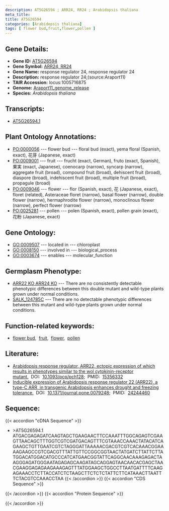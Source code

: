 ```yaml
---
description: AT5G26594 ; ARR24, RR24 ; Arabidopsis thaliana
meta_title:
title: AT5G26594
categories: [Arabidopsis thaliana]
tags: [ flower bud,fruit,flower,pollen ]
---
```


## Gene Details:
- **Gene ID:** [AT5G26594](https://www.arabidopsis.org/locus?name=AT5G26594)
- **Gene Symbol:** <u>ARR24, RR24</u>
- **Gene Name:** response regulator 24, response regulator 24
- **Description:**   response regulator 24;(source:Araport11)
- **TAIR Accession:** locus:1005716875
- **Genome:** [Araport11_genome_release](https://www.arabidopsis.org/download/list?dir=Genes%2FAraport11_genome_release)
- **Species:** *Arabidopsis thaliana*

## Transcripts:
   -  [AT5G26594.1](https://www.arabidopsis.org/gene?name=AT5G26594.1)
## Plant Ontology Annotations:
   - [PO:0000056](https://browser.planteome.org/amigo/term/PO:0000056)&nbsp;---&nbsp;flower bud&nbsp;---&nbsp;floral bud (exact), yema floral (Spanish, exact), 花芽 (Japanese, exact)
   - [PO:0009001](https://browser.planteome.org/amigo/term/PO:0009001)&nbsp;---&nbsp;fruit&nbsp;---&nbsp;frucht (exact, German), fruto (exact, Spanish), 果実 (exact, Japanese), coenocarp (narrow), syncarp (narrow), aggregate fruit  (broad), compound fruit  (broad), dehiscent fruit  (broad), diaspore  (broad), indehiscent fruit  (broad), multiple fruit  (broad), propagule  (broad)
   - [PO:0009046](https://browser.planteome.org/amigo/term/PO:0009046)&nbsp;---&nbsp;flower&nbsp;---&nbsp;flor (Spanish, exact), 花 (Japanese, exact), floret (related), Asteraceae floret (narrow), basal flower (narrow), double flower (narrow), hermaphrodite flower (narrow), monoclinous flower (narrow), perfect flower (narrow)
   - [PO:0025281](https://browser.planteome.org/amigo/term/PO:0025281)&nbsp;---&nbsp;pollen&nbsp;---&nbsp;polen (Spanish, exact), pollen grain (exact), 花粉 (Japanese, exact)
## Gene Ontology:
   - [GO:0009507](https://amigo.geneontology.org/amigo/term/GO:0009507)&nbsp;---&nbsp;located in&nbsp;---&nbsp;chloroplast
   - [GO:0008150](https://amigo.geneontology.org/amigo/term/GO:0008150)&nbsp;---&nbsp;involved in&nbsp;---&nbsp;biological_process
   - [GO:0003674](https://amigo.geneontology.org/amigo/term/GO:0003674)&nbsp;---&nbsp;enables&nbsp;---&nbsp;molecular_function
## Germplasm Phenotype:
   - [ARR22 KO ARR24 KO]()&nbsp;---&nbsp;There are no consistently detectable phenotypic differences between this double mutant and wild-type plants grown under normal conditions.
   - [SALK_124785C]()&nbsp;---&nbsp;There are no detectable phenotypic differences between this mutant and wild-type plants grown under normal conditions.
## Function-related keywords:
   - [flower bud](/tags/flower-bud/),&nbsp;&nbsp;[fruit](/tags/fruit/),&nbsp;&nbsp;[flower](/tags/flower/),&nbsp;&nbsp;[pollen](/tags/pollen/)
## Literature:
   - [Arabidopsis response regulator, ARR22, ectopic expression of which results in  phenotypes similar to the wol cytokinin-receptor mutant.](https://www.doi.org/10.1093/pcp/pch128)&nbsp;&nbsp;DOI:&nbsp;&nbsp;[10.1093/pcp/pch128](https://www.doi.org/10.1093/pcp/pch128);&nbsp;&nbsp;PMID:&nbsp;&nbsp;[15356332](https://pubmed.ncbi.nlm.nih.gov/15356332/)
   - [Inducible expression of Arabidopsis response regulator 22 (ARR22), a type-C ARR,  in transgenic Arabidopsis enhances drought and freezing tolerance.](https://www.doi.org/10.1371/journal.pone.0079248)&nbsp;&nbsp;DOI:&nbsp;&nbsp;[10.1371/journal.pone.0079248](https://www.doi.org/10.1371/journal.pone.0079248);&nbsp;&nbsp;PMID:&nbsp;&nbsp;[24244460](https://pubmed.ncbi.nlm.nih.gov/24244460/)
## Sequence:
{{< accordion "cDNA Sequence" >}}
- \>AT5G26594.1
ATGACGAGAGATCAAGTAGCTGAAGAACTTCCAAATTTGGCAGAGTCGAAGTTAACAGCTTTGGTCGTCGATGACAGTTTCGTAAACCAAACTATACATCAGAAGCTGTTGAATCGTCTAGGGATTAAAAACGACGTCGTCACAAACGGAAAAGAAGCCGTCGACGTTTATTGTTCCGGCGGTAACTATGATCTTATTCTTATGGACATGGACATGCCCATCATGAACGGTATTCAGGCAACAAAGAGACTAAGGGAGATGGGAATAGAGAGCAAGATAGCAGGAGTAACAACACGAGCTAACGAAGGAGAGAAGAAAGAGTTTATGGAAGCTGGCCTTAATGATTTTCAAGAGAAACCTCTTACCATCTCTAAGCTTCTCTCTATTCTTCATAAACTTAATTTCTACGTCCAAACCTAA
{{< /accordion >}}
{{< accordion "CDS Sequence" >}}

{{< /accordion >}}
{{< accordion "Protein Sequence" >}}

{{< /accordion >}}
